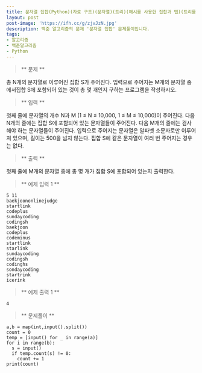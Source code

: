 ```yaml
---
title: 문자열 집합(Python)(자료 구조)(문자열)(트리)(해시를 사용한 집합과 맵)(트리를 사용한 집합과 맵)(트라이)
layout: post
post-image: 'https://ifh.cc/g/zjvJzN.jpg'
description: 백준 알고리즘의 문제 '문자열 집합' 문제풀이입니다.
tags:
- 알고리즘
- 백준알고리즘
- Python
---
```



>** 문제 **

총 N개의 문자열로 이루어진 집합 S가 주어진다.
입력으로 주어지는 M개의 문자열 중에서집합 S에 포함되어 있는 것이 총 몇 개인지 구하는 프로그램을 작성하시오.

>** 입력 **

첫째 줄에 문자열의 개수 N과 M (1 ≤ N ≤ 10,000, 1 ≤ M ≤ 10,000)이 주어진다.
다음 N개의 줄에는 집합 S에 포함되어 있는 문자열들이 주어진다.
다음 M개의 줄에는 검사해야 하는 문자열들이 주어진다.
입력으로 주어지는 문자열은 알파벳 소문자로만 이루어져 있으며, 길이는 500을 넘지 않는다. 집합 S에 같은 문자열이 여러 번 주어지는 경우는 없다.

>** 출력 **

첫째 줄에 M개의 문자열 중에 총 몇 개가 집합 S에 포함되어 있는지 출력한다.

>** 예제 입력 1 **

	5 11
	baekjoononlinejudge
	startlink
	codeplus
	sundaycoding
	codingsh
	baekjoon
	codeplus
	codeminus
	startlink
	starlink
	sundaycoding
	codingsh
	codinghs
	sondaycoding
	startrink
	icerink

>** 예제 출력 1 **

	4

>** 문제풀이 **

	a,b = map(int,input().split())
	count = 0
	temp = [input() for _ in range(a)]
	for i in range(b):
	  s = input()
	  if temp.count(s) != 0:
	    count += 1
	print(count)
